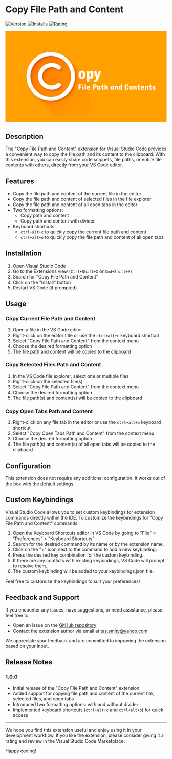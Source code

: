 # Copy File Path and Content

[![Version](https://img.shields.io/visual-studio-marketplace/v/TorreySmith.copyfilepathandcontent)](https://marketplace.visualstudio.com/items?itemName=TorreySmith.copyfilepathandcontent)
[![Installs](https://img.shields.io/visual-studio-marketplace/i/TorreySmith.copyfilepathandcontent)](https://marketplace.visualstudio.com/items?itemName=TorreySmith.copyfilepathandcontent)
[![Rating](https://img.shields.io/visual-studio-marketplace/r/TorreySmith.copyfilepathandcontent)](https://marketplace.visualstudio.com/items?itemName=TorreySmith.copyfilepathandcontent)

![Copy File Path and Contents logo](images/copy_full.png)

## Description

The "Copy File Path and Content" extension for Visual Studio Code provides a convenient way to copy the file path and its content to the clipboard. With this extension, you can easily share code snippets, file paths, or entire file contents with others, directly from your VS Code editor.

## Features

-   Copy the file path and content of the current file in the editor
-   Copy the file path and content of selected files in the file explorer
-   Copy the file path and content of all open tabs in the editor
-   Two formatting options:
    -   Copy path and content
    -   Copy path and content with divider
-   Keyboard shortcuts:
    -   `ctrl+alt+c` to quickly copy the current file path and content
    -   `ctrl+alt+o` to quickly copy the file path and content of all open tabs

## Installation

1. Open Visual Studio Code
2. Go to the Extensions view (`Ctrl+Shift+X` or `Cmd+Shift+X`)
3. Search for "Copy File Path and Content"
4. Click on the "Install" button
5. Restart VS Code (if prompted)

## Usage

### Copy Current File Path and Content

1. Open a file in the VS Code editor
2. Right-click on the editor title or use the `ctrl+alt+c` keyboard shortcut
3. Select "Copy File Path and Content" from the context menu
4. Choose the desired formatting option
5. The file path and content will be copied to the clipboard

### Copy Selected Files Path and Content

1. In the VS Code file explorer, select one or multiple files
2. Right-click on the selected file(s)
3. Select "Copy File Path and Content" from the context menu
4. Choose the desired formatting option
5. The file path(s) and content(s) will be copied to the clipboard

### Copy Open Tabs Path and Content

1. Right-click on any file tab in the editor or use the `ctrl+alt+o` keyboard shortcut
2. Select "Copy Open Tabs Path and Content" from the context menu
3. Choose the desired formatting option
4. The file path(s) and content(s) of all open tabs will be copied to the clipboard

## Configuration

This extension does not require any additional configuration. It works out of the box with the default settings.

## Custom Keybindings

Visual Studio Code allows you to set custom keybindings for extension commands directly within the IDE.
To customize the keybindings for "Copy File Path and Content" commands:

1. Open the Keyboard Shortcuts editor in VS Code by going to "File" > "Preferences" > "Keyboard Shortcuts"
2. Search for the desired command by its name or by the extension name.
3. Click on the "+" icon next to the command to add a new keybinding.
4. Press the desired key combination for the custom keybinding.
5. If there are any conflicts with existing keybindings, VS Code will prompt to resolve them.
6. The custom keybinding will be added to your keybindings.json file.

Feel free to customize the keybindings to suit your preferences!

## Feedback and Support

If you encounter any issues, have suggestions, or need assistance, please feel free to:

-   Open an issue on the [GitHub repository](https://github.com/tsmith165/copy_file_path_and_contents/issues)
-   Contact the extension author via email at tas.smity@yahoo.com

We appreciate your feedback and are committed to improving the extension based on your input.

## Release Notes

### 1.0.0

-   Initial release of the "Copy File Path and Content" extension
-   Added support for copying file path and content of the current file, selected files, and open tabs
-   Introduced two formatting options: with and without divider
-   Implemented keyboard shortcuts (`ctrl+alt+c` and `ctrl+alt+o`) for quick access

---

We hope you find this extension useful and enjoy using it in your development workflow. If you like the extension, please consider giving it a rating and review in the Visual Studio Code Marketplace.

Happy coding!
